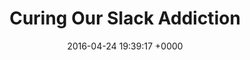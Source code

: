 ---
title: "Curing Our Slack Addiction"
date: 2016-04-24 19:39:17 +0000
url: https://blog.agilebits.com/2016/04/19/curing-our-slack-addiction/
---